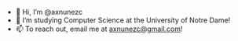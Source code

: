 - 👋 Hi, I’m @axnunezc
- 👀 I’m studying Computer Science at the University of Notre Dame!
- 📫 To reach out, email me at axnunezc@gmail.com!

<!---
axnunezc/axnunezc is a ✨ special ✨ repository because its `README.md` (this file) appears on your GitHub profile.
You can click the Preview link to take a look at your changes.
--->

